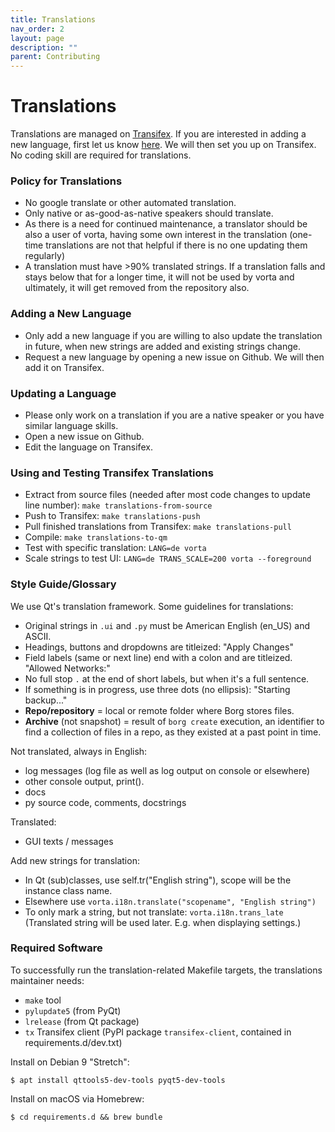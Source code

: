 ```yaml
---
title: Translations
nav_order: 2
layout: page
description: ""
parent: Contributing
---
```


# Translations

Translations are managed on [Transifex](https://www.Transifex.com/borgbase/vorta/). If you are interested in adding a new language, first let us know [here](https://github.com/borgbase/vorta/discussions/categories/translations). We will then set you up on Transifex. No coding skill are required for translations.

### Policy for Translations

- No google translate or other automated translation.
- Only native or as-good-as-native speakers should translate.
- As there is a need for continued maintenance, a translator should be also a user of vorta, having some own interest in the translation (one-time translations are not that helpful if there is no one updating them regularly)
- A translation must have >90% translated strings. If a translation falls and stays below that for a longer time, it will not be used by vorta and ultimately, it will get removed from the repository also.

### Adding a New Language

- Only add a new language if you are willing to also update the translation in future, when new strings are added and existing strings change.
- Request a new language by opening a new issue on Github. We will then add it on Transifex.

### Updating a Language

- Please only work on a translation if you are a native speaker or you have similar language skills.
- Open a new issue on Github.
- Edit the language on Transifex.

### Using and Testing Transifex Translations

- Extract from source files (needed after most code changes to update line number): `make translations-from-source`
- Push to Transifex: `make translations-push`
- Pull finished translations from Transifex: `make translations-pull`
- Compile: `make translations-to-qm`
- Test with specific translation: `LANG=de vorta`
- Scale strings to test UI: `LANG=de TRANS_SCALE=200 vorta --foreground`

### Style Guide/Glossary

We use Qt's translation framework. Some guidelines for translations:

- Original strings in `.ui` and `.py` must be American English (en_US) and ASCII.
- Headings, buttons and dropdowns are titleized: "Apply Changes"
- Field labels (same or next line) end with a colon and are titleized. "Allowed Networks:"
- No full stop `.` at the end of short labels, but when it's a full sentence.
- If something is in progress, use three dots (no ellipsis): "Starting backup..."
- **Repo/repository** = local or remote folder where Borg stores files.
- **Archive** (not snapshot) = result of `borg create` execution, an identifier to find a collection of files in a repo, as they existed at a past point in time.

Not translated, always in English:

- log messages (log file as well as log output on console or elsewhere)
- other console output, print().
- docs
- py source code, comments, docstrings

Translated:

- GUI texts / messages

Add new strings for translation:

- In Qt (sub)classes, use self.tr("English string"), scope will be the instance class name.
- Elsewhere use `vorta.i18n.translate("scopename", "English string")`
- To only mark a string, but not translate: `vorta.i18n.trans_late` (Translated string will be used later. E.g. when displaying settings.)

### Required Software

To successfully run the translation-related Makefile targets, the translations maintainer needs:

- `make` tool
- `pylupdate5` (from PyQt)
- `lrelease` (from Qt package)
- `tx` Transifex client (PyPI package `transifex-client`, contained in requirements.d/dev.txt)

Install on Debian 9 "Stretch":

```
$ apt install qttools5-dev-tools pyqt5-dev-tools
```

Install on macOS via Homebrew:

```
$ cd requirements.d && brew bundle
```
